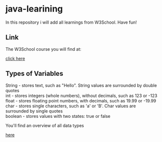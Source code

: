 # java-learining
<p> In this repository i will add all learnings from W3School. Have fun!</p>

## Link
<p> The W3School course you will find at: </p>
<a href='https://www.w3schools.com/java/java_intro.asp'> click here </a>

## Types of Variables
<p> String - stores text, such as "Hello". String values are surrounded by double quotes </br>
int - stores integers (whole numbers), without decimals, such as 123 or -123 </br>
float - stores floating point numbers, with decimals, such as 19.99 or -19.99 </br>
char - stores single characters, such as 'a' or 'B'. Char values are surrounded by single quotes </br>
boolean - stores values with two states: true or false</br></p>

<p> You'll find an overview of all data types </p><a href='https://www.w3schools.com/java/java_data_types.asp'> here </a>